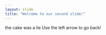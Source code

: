 ```yaml
---
layout: slide
title: "Welcome to our second slide!"
---
```

the cake was a lie
Use the left arrow to go back!

